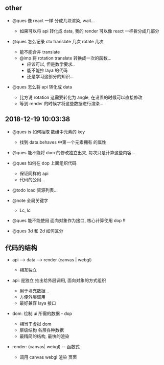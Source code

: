 ## other

-   @ques 像 react 一样 分成几块渲染, wait...

    -   如果可以将 api 转化成 data, 我的 render 可以像 react 一样拆分成几部分

-   @ques 怎么记录 ctx translate 几次 rotate 几次

    -   能不能合并 translate
    -   @imp 将 rotation translate 转换成一次的函数...
        -   应该可以, 但是数学要求..
        -   能不能抄 laya 的代码
        -   还是学习这部分的知识...

-   @ques 怎么将 api 转化成 data
    -   比方说 rotation 这需要转化为 angle, 在设置的时候可以直接修改
    -   等到 render 的时候才将这些数据进行渲染...

## 2018-12-19 10:03:38

-   @ques ts 如何抽取 数组中元素的 key

    -   找到 data.behaves 中第一个元素拥有 的属性

-   @ques 能不能将 dom 的修改独立出来, 每次只是计算这些内容...

-   @ques 如何在 dop 上面组织代码
    -   保证同样的 api
    -   代码的公用...

*   @todo load 资源列表...

-   @note 全局关键字

    -   Lc, lc

-   @ques 能不能使用 面向对象作为接口, 核心计算使用 dop !!

-   @ques 3d 和 2d 如何区分

## 代码的结构

-   api --> data --> render (canvas | webgl)

    -   相互独立

-   api: 是独立 抽出给外层调用, 面向对象的方式组织

    -   用于填充数据...
    -   方便外层调用
    -   最好兼容 laya 接口

-   dom: 绘制 ui 所需的数据 - dop

    -   相当于虚拟 dom
    -   层级结构 各层各种数据
    -   最精简的结构, 最快的渲染

-   render: (canvas| webgl) -- 函数式

    -   调用 canvas webgl 渲染 页面
